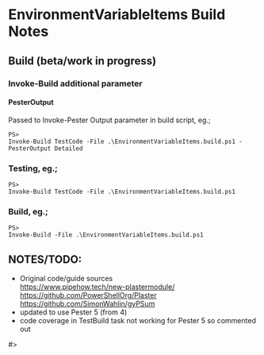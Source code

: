 # EnvironmentVariableItems Build Notes

## Build (beta/work in progress)

### Invoke-Build additional parameter
#### PesterOutput
Passed to Invoke-Pester Output parameter in build script, eg.;
```
PS> 
Invoke-Build TestCode -File .\EnvironmentVariableItems.build.ps1 -PesterOutput Detailed 
```

### Testing, eg.;
```
PS> 
Invoke-Build TestCode -File .\EnvironmentVariableItems.build.ps1
```

### Build, eg.;
```
PS> 
Invoke-Build -File .\EnvironmentVariableItems.build.ps1
```


## NOTES/TODO: 
- Original code/guide sources  
https://www.pipehow.tech/new-plastermodule/  
https://github.com/PowerShellOrg/Plaster  
https://github.com/SimonWahlin/gyPSum  
- updated to use Pester 5 (from 4)
- code coverage in TestBuild task not working for Pester 5 so commented out

#>
